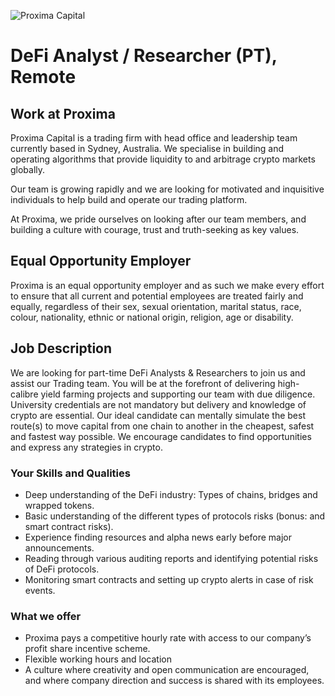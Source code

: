<!-- markdownlint-disable-next-line MD041 -->
![Proxima Capital](images/Proxima.png "Proxima Capital")

# DeFi Analyst / Researcher (PT), Remote

## Work at Proxima

Proxima Capital is a trading firm with head office and leadership team currently
based in Sydney, Australia. We specialise in building and operating algorithms
that provide liquidity to and arbitrage crypto markets globally.

Our team is growing rapidly and we are looking for motivated and inquisitive
individuals to help build and operate our trading platform.

At Proxima, we pride ourselves on looking after our team members, and building a
culture with courage, trust and truth-seeking as key values.

## Equal Opportunity Employer

Proxima is an equal opportunity employer and as such we make every effort to
ensure that all current and potential employees are treated fairly and equally,
regardless of their sex, sexual orientation, marital status, race, colour,
nationality, ethnic or national origin, religion, age or disability.

## Job Description

We are looking for part-time DeFi Analysts & Researchers to join us 
and assist our Trading team. You will be at the forefront of delivering 
high-calibre yield farming projects and supporting our team with due 
diligence. University credentials are not mandatory but delivery and 
knowledge of crypto are essential. Our ideal candidate can mentally simulate
the best route(s) to move capital from one chain to another in the cheapest,
safest and fastest way possible. We encourage candidates to find opportunities 
and express any strategies in crypto.

### Your Skills and Qualities

* Deep understanding of the DeFi industry: Types of chains, bridges and 
wrapped tokens.
* Basic understanding of the different types of protocols risks 
  (bonus: and smart contract risks).
* Experience finding resources and alpha news early before 
  major announcements.
* Reading through various auditing reports and identifying potential risks 
  of DeFi protocols.
* Monitoring smart contracts and setting up crypto alerts in case of risk 
  events.

### What we offer

* Proxima pays a competitive hourly rate with access to our company’s profit
  share incentive scheme.
* Flexible working hours and location
* A culture where creativity and open communication are encouraged, and where
  company direction and success is shared with its employees.